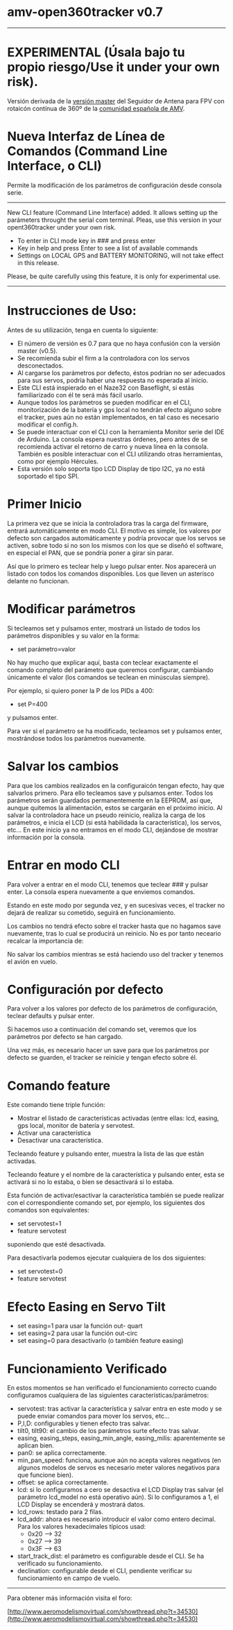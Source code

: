 # amv-open360tracker v0.7
---------------------
# EXPERIMENTAL (Úsala bajo tu propio riesgo/Use it under your own risk).

Versión derivada de la [versión master](https://github.com/raul-ortega/amv-open360tracker) del Seguidor de Antena para FPV con rotaicón contínua de 360º de la [comunidad española de AMV](http://www.aeromodelismovirtual.com/showthread.php?t=34530).

# Nueva Interfaz de Línea de Comandos (Command Line Interface, o CLI)

Permite la modificación de los parámetros de configuración desde consola serie.

---------------------
New CLI feature (Command Line Interface) added. It allows setting up the parámeters throught the serial com terminal.
Pleas, use this version in your opent360tracker under your own risk.

* To enter in CLI mode key in ### and press enter
* Key in help and press Enter to see a list of available commands
* Settings on LOCAL GPS and BATTERY MONITORING, will not take effect in this release.

Please, be quite carefully using this feature, it is only for experimental use.

---------------------
# Instrucciones de Uso:

Antes de su utilización, tenga en cuenta lo siguiente:

* El número de versión es 0.7 para que no haya confusión con la versión master (v0.5). 
* Se recomienda subir el firm a la controladora con los servos desconectados.
* Al cargarse los parámetros por defecto, éstos podrían no ser adecuados para sus servos, podría haber una respuesta no esperada al inicio.
* Este CLI está inspierado en el Naze32 con Baseflight, si estás familiarizado con él te será más fácil usarlo.
* Aunque todos los parámetros se pueden modificar en el CLI, monitorización de la batería y gps local no tendrán efecto alguno sobre el tracker, pues aún no están implementados, en tal caso es necesario modificar el config.h.
* Se puede interactuar con el CLI con la herramienta Monitor serie del IDE de Arduino. La consola espera nuestras órdenes, pero antes de se recomienda activar el retorno de carro y nueva línea en la consola. También es posible interactuar con el CLI utilizando otras herramientas, como por ejemplo Hércules.
* Esta versión solo soporta tipo LCD Display de tipo I2C, ya no está soportado el tipo SPI.

# Primer Inicio

La primera vez que se inicia la controladora tras la carga del firmware, entrará automáticamente en modo CLI. El motivo es simple, los valores por defecto son cargados automáticamente y podría provocar que los servos se activen, sobre todo si no son los mismos con los que se diseñó el software, en especial el PAN, que se pondría poner a girar sin parar.

Así que lo primero es teclear help y luego pulsar enter. Nos aparecerá un listado con todos los comandos disponibles. Los que lleven un asterisco delante no funcionan.

# Modificar parámetros

Si tecleamos set y pulsamos enter, mostrará un listado de todos los parámetros disponibles y su valor en la forma:

* set parámetro=valor

No hay mucho que explicar aquí, basta con teclear exactamente el comando completo del parámetro que queremos configurar, cambiando únicamente el valor (los comandos se teclean en minúsculas siempre).

Por ejemplo, si quiero poner la P de los PIDs a 400:

* set P=400

y pulsamos enter.

Para ver si el parámetro se ha modificado, tecleamos set y pulsamos enter, mostrándose todos los parámetros nuevamente.

# Salvar los cambios

Para que los cambios realizados en la configuraicón tengan efecto, hay que salvarlos primero. Para ello tecleamos save y pulsamos enter. Todos los parámetros serán guardados permanentemente en la EEPROM, así que, aunque quitemos la alimentación, estos se cargarán en el próximo inicio.
Al salvar la controladora hace un pseudo reinicio, realiza la carga de los parámetros, e inicia el LCD (si está habilidada la característica), los servos, etc... En este inicio ya no entramos en el modo CLI, dejándose de mostrar información por la consola.

# Entrar en modo CLI

Para volver a entrar en el modo CLI, tenemos que teclear ### y pulsar enter. La consola espera nuevamente a que enviemos comandos.

Estando en este modo por segunda vez, y en sucesivas veces, el tracker no dejará de realizar su cometido, seguirá en funcionamiento.

Los cambios no tendrá efecto sobre el tracker hasta que no hagamos save nuevamente, tras lo cual se producirá un reinicio. No es por tanto neceario recalcar la importancia de:

No salvar los cambios mientras se está haciendo uso del tracker y tenemos el avión en vuelo.

# Configuración por defecto

Para volver a los valores por defecto de los parámetros de configuración, teclear defaults y pulsar enter.

Si hacemos uso a continuación del comando set, veremos que los parámetros por defecto se han cargado.

Una vez más, es necesario hacer un save para que los parámetros por defecto se guarden, el tracker se reinicie y tengan efecto sobre él.

# Comando feature

Este comando tiene triple función:

* Mostrar el listado de características activadas (entre ellas: lcd, easing, gps local, monitor de batería y servotest.
* Activar una característica
* Desactivar una característica.

Tecleando feature y pulsando enter, muestra la lista de las que están activadas.

Tecleando feature y el nombre de la característica y pulsando enter, esta se activará si no lo estaba, o bien se desactivará si lo estaba.

Esta función de activar/esactivar la característica también se puede realizar con el correspondiente comando set, por ejemplo, los siguientes dos comandos son equivalentes:

* set servotest=1
* feature servotest

suponiendo que esté desactivada.

Para desactivarla podemos ejecutar cualquiera de los dos siguientes:

* set servotest=0
* feature servotest

# Efecto Easing en Servo Tilt
	
* set easing=1 para usar la función out- quart
* set easing=2 para usar la función out-circ
* set easing=0 para desactivarlo (o también feature easing) 
	
# Funcionamiento Verificado

En estos momentos se han verificado el funcionamiento correcto cuando configuramos cualquiera de las siguientes características/parámetros:

* servotest: tras activar la característica y salvar entra en este modo y se puede enviar comandos para mover los servos, etc...
* P,I,D: configurables y tienen efecto tras salvar.
* tilt0, tilt90: el cambio de los parámetros surte efecto tras salvar.
* easing, easing_steps, easing_min_angle, easing_milis: aparentemente se aplican bien.
* pan0: se aplica correctamente.
* min_pan_speed: funciona, aunque aún no acepta valores negativos (en algunos modelos de servos es necesario meter valores negativos para que funcione bien).
* offset: se aplica correctamente.
* lcd: si lo configuramos a cero se desactiva el LCD Display tras salvar (el parámetro lcd_model no está operativo aún). Si lo configuramos a 1, el LCD Display se encenderá y mostrará datos.
* lcd_rows: testado para 2 filas.
* lcd_addr: ahora es necesario introducir el valor como entero decimal. Para los valores hexadecimales típicos usad:
	- 0x20 --> 32
	- 0x27 --> 39
	- 0x3F --> 63
* start_track_dist: el parámetro es configurable desde el CLI. Se ha verificado su funcionamiento.
* declination: configurable desde el CLI, pendiente verificar su funcionamiento en campo de vuelo.

---------------------
Para obtener más información visita el foro:

[http://www.aeromodelismovirtual.com/showthread.php?t=34530](http://www.aeromodelismovirtual.com/showthread.php?t=34530)


